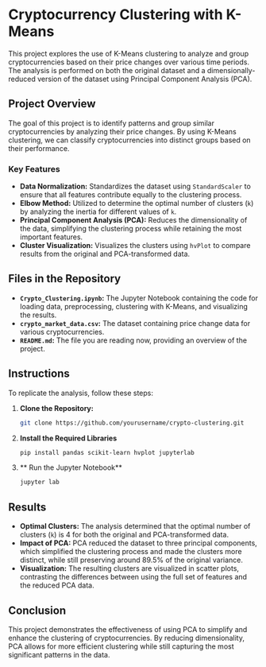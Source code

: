 # Cryptocurrency Clustering with K-Means

This project explores the use of K-Means clustering to analyze and group cryptocurrencies based on their price changes over various time periods. The analysis is performed on both the original dataset and a dimensionally-reduced version of the dataset using Principal Component Analysis (PCA).

## Project Overview

The goal of this project is to identify patterns and group similar cryptocurrencies by analyzing their price changes. By using K-Means clustering, we can classify cryptocurrencies into distinct groups based on their performance.

### Key Features

- **Data Normalization:** Standardizes the dataset using `StandardScaler` to ensure that all features contribute equally to the clustering process.
- **Elbow Method:** Utilized to determine the optimal number of clusters (`k`) by analyzing the inertia for different values of `k`.
- **Principal Component Analysis (PCA):** Reduces the dimensionality of the data, simplifying the clustering process while retaining the most important features.
- **Cluster Visualization:** Visualizes the clusters using `hvPlot` to compare results from the original and PCA-transformed data.

## Files in the Repository

- **`Crypto_Clustering.ipynb`:** The Jupyter Notebook containing the code for loading data, preprocessing, clustering with K-Means, and visualizing the results.
- **`crypto_market_data.csv`:** The dataset containing price change data for various cryptocurrencies.
- **`README.md`:** The file you are reading now, providing an overview of the project.

## Instructions

To replicate the analysis, follow these steps:

1. **Clone the Repository:**
   ```bash
   git clone https://github.com/yourusername/crypto-clustering.git

2. **Install the Required Libraries**
   ```bash
   pip install pandas scikit-learn hvplot jupyterlab

4. ** Run the Jupyter Notebook**
   ```bash
   jupyter lab

## Results

- **Optimal Clusters:** The analysis determined that the optimal number of clusters (`k`) is 4 for both the original and PCA-transformed data.
- **Impact of PCA:** PCA reduced the dataset to three principal components, which simplified the clustering process and made the clusters more distinct, while still preserving around 89.5% of the original variance.
- **Visualization:** The resulting clusters are visualized in scatter plots, contrasting the differences between using the full set of features and the reduced PCA data.

## Conclusion

This project demonstrates the effectiveness of using PCA to simplify and enhance the clustering of cryptocurrencies. By reducing dimensionality, PCA allows for more efficient clustering while still capturing the most significant patterns in the data.

